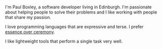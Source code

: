 I'm Paul Boxley, a software developer living in Edinburgh. I'm passionate about helping people to solve their problems and I like working with people that share my passion.

I love programming languages that are expressive and terse. I prefer [essence over ceremony][Bini-Typing].

I like lightweight tools that perform a single task very well.

 [Bini-Typing]: http://olabini.com/blog/2008/04/pragmatic-static-typing/